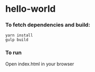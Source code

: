 # hello-world

### To fetch dependencies and build:

```
yarn install
gulp build
```

### To run

Open index.html in your browser
